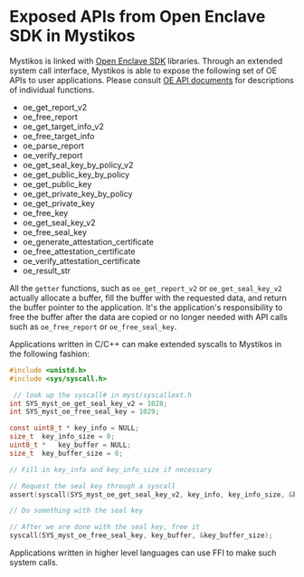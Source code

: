 # Exposed APIs from Open Enclave SDK in Mystikos

Mystikos is linked with [Open Enclave SDK](https://openenclave.io/sdk/)
libraries. Through an extended system call interface, Mystikos is able
to expose the following set of OE APIs to user applications. Please consult
[OE API documents](https://openenclave.io/apidocs/v0.13/globals.html)
for descriptions of individual functions.

* oe_get_report_v2
* oe_free_report
* oe_get_target_info_v2
* oe_free_target_info
* oe_parse_report
* oe_verify_report
* oe_get_seal_key_by_policy_v2
* oe_get_public_key_by_policy
* oe_get_public_key
* oe_get_private_key_by_policy
* oe_get_private_key
* oe_free_key
* oe_get_seal_key_v2
* oe_free_seal_key
* oe_generate_attestation_certificate
* oe_free_attestation_certificate
* oe_verify_attestation_certificate
* oe_result_str

All the `getter` functions, such as `oe_get_report_v2` or `oe_get_seal_key_v2`
actually allocate a buffer, fill the buffer with the requested data, and return
the buffer pointer to the application. It's the application's responsibility
to free the buffer after the data are copied or no longer needed with API calls
such as `oe_free_report` or `oe_free_seal_key`.

Applications written in C/C++ can make extended syscalls to Mystikos in the
following fashion:

```c
#include <unistd.h>
#include <sys/syscall.h>

 // look up the syscall# in myst/syscallext.h
int SYS_myst_oe_get_seal_key_v2 = 1028;
int SYS_myst_oe_free_seal_key = 1029;

const uint8_t * key_info = NULL;
size_t 	key_info_size = 0;
uint8_t * 	key_buffer = NULL;
size_t 	key_buffer_size = 0;

// Fill in key_info and key_info_size if necessary

// Request the seal key through a syscall
assert(syscall(SYS_myst_oe_get_seal_key_v2, key_info, key_info_size, &key_buffer, &key_buffer_size) == 0);

// Do something with the seal key

// After we are done with the seal key, free it
syscall(SYS_myst_oe_free_seal_key, key_buffer, &key_buffer_size);
```

Applications written in higher level languages can use FFI to make such system calls.